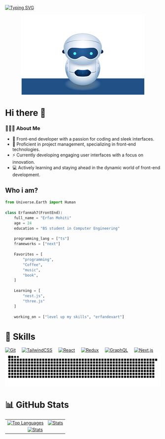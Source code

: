 <a href="https://git.io/typing-svg"><img src="https://readme-typing-svg.demolab.com?font=Fira+Code&pause=1000&random=false&width=435&lines=Welcome+to+my+dream+world+%3A)" alt="Typing SVG" /></a>

<p align="center">
  <img src="https://github.com/amir-wyvern/amir-wyvern/blob/main/robot.svg">
</p> 

# Hi there 👋

<!-- [![Typing SVG](https://readme-typing-svg.demolab.com?font=Fira+Code&size=27&pause=1000&color=21F7A0&center=true&width=435&lines=%E1%9A%B1%E1%9A%A8%E1%9A%B7%E1%9A%BE%E1%9A%A8%E1%9A%B1%E1%9B%96%E1%9A%B2%E1%9B%AB%E1%9B%81%E1%9B%8A%E1%9B%AB%E1%9A%B2%E1%9B%9F%E1%9B%97%E1%9B%81%E1%9B%9C;%E1%9A%A8%E1%9A%B1%E1%9B%96%E1%9B%AB%E1%9B%83%E1%9B%9F%E1%9A%A2%E1%9B%AB%E1%9A%B2%E1%9A%A8%E1%9B%9A%E1%9B%97%E1%9B%AB%E1%9A%A8%E1%9A%BE%E1%9B%9E%E1%9B%AB%E1%9A%B1%E1%9B%96%E1%9A%A8%E1%9B%8A%E1%9B%9F%E1%9A%BE%E1%9A%A8%E1%9B%92%E1%9B%9A%E1%9B%96%E1%9B%AB%E1%9B%88%E1%9B%96%E1%9A%B1%E1%9B%8A%E1%9B%9F%E1%9A%BE)](https://git.io/typing-svg) -->

<!-- ## 📝My Recent Blog Posts: -->
<!-- BLOGPOSTS:START -->
<!-- - 🚀 [Security tips that we must follow in django](https://shahriaarrr.hashnode.dev/django-security-tips) -->
<!-- - 💯 [10 Linux command that can cause destruction and should never be run](https://shahriaarrr.hashnode.dev/ten-dangerous-linux-commands) -->
<!-- - 💫 [Introduction of Python frameworks for Back-End programming](https://shahriaarrr.hashnode.dev/python-web-frameworks) -->
<!-- - 💯 [Hello World](https://shahriaarrr.hashnode.dev/hello-world)<!-- BLOGPOSTS:END -->

### 🧑🏻‍💻 About Me

- 🚀 Front-end developer with a passion for coding and sleek interfaces.
- 🧠 Proficient in project management, specializing in front-end technologies.
- ⚡ Currently developing engaging user interfaces with a focus on innovation.
- 💻 Actively learning and staying ahead in the dynamic world of front-end development.

## Who i am?
```py
from Universe.Earth import Human

class Erfanmah7(FrontEnd):
    full_name = "Erfan Mohiti"
    age = 24
    education = "BS student in Computer Engineering"

    programming_lang = ["ts"]
    frameworks = ["next"]

    Favorites = [
        "programming", 
        "Coffee",
        "music",
        "book", 
    ]

    Learning = [
        "nest.js",
        "three.js"
    ]

    working_on = ["level up my skills", "erfandevart"]
```

# 📌 Skills

<!--  ![Figma](https://img.shields.io/badge/-Figma-05122A?style=flat&logo=Figma)&nbsp; -->
<!--  ![HTML5](https://img.shields.io/badge/-HTML5-05122A?style=flat&logo=HTML5)&nbsp; -->
<!--  ![CSS3](https://img.shields.io/badge/-CSS3-05122A?style=flat&logo=CSS3&logoColor=1572B6)&nbsp; -->
<!--  ![SASS](https://img.shields.io/badge/-SASS-05122A?style=flat&logo=SASS&logoColor=ce6b9c)&nbsp; -->
<!--  ![StyledComponents](https://img.shields.io/badge/-StyledComponents-05122A?style=flat&logo=StyledComponents&logoColor=ce6b9c)&nbsp; -->

<!-- ![Tailwindcss](https://img.shields.io/badge/-Tailwindcss-05122A?style=flat&logo=Tailwindcss&logoColor=ce6b9c)&nbsp; -->
<!-- ![React](https://img.shields.io/badge/-React-05122A?style=flat&logo=react)&nbsp; -->
<!-- ![Redux](https://img.shields.io/badge/-Redux-05122A?style=flat&logo=Redux)&nbsp; -->
<!-- ![GraphQL](https://img.shields.io/badge/-GraphQL-05122A?style=flat&logo=GraphQL)&nbsp; -->
<!-- ![Next.js](https://img.shields.io/badge/-Next.js-05122A?style=flat&logo=Next.js)&nbsp; -->
<!-- ![Git](https://img.shields.io/badge/-Git-05122A?style=flat&logo=git)&nbsp; -->

<!-- ![JavaScript](https://img.shields.io/badge/-JavaScript-05122A?style=flat&logo=javascript)&nbsp;  -->
<!-- ![NodeJS](https://img.shields.io/badge/-NodeJS-05122A?style=flat&logo=node.js)&nbsp; -->
<!-- ![Dart](https://img.shields.io/badge/-Dart-05122A?style=flat&logo=dart)&nbsp; -->
<!-- ![Flutter](https://img.shields.io/badge/-Flutter-05122A?style=flat&logo=flutter)&nbsp; -->
<!-- [![Visual Studio Code](https://img.shields.io/badge/-VS%20Code-05122A?style=flat&logo=visual-studio-code&logoColor=007ACC)](#)&nbsp; -->
<!-- ![GitHub](https://img.shields.io/badge/-GitHub-05122A?style=flat&logo=github)&nbsp; -->
<!-- ![GitLab](https://img.shields.io/badge/-GitLab-05122A?style=flat&logo=GitLab)&nbsp; -->
<!-- ![NPM](https://img.shields.io/badge/-NPM-05122A?style=flat&logo=NPM)&nbsp; -->
<!-- ![Vercel](https://img.shields.io/badge/-Vercel-05122A?style=flat&logo=Vercel)&nbsp; -->

<div align="left" style="display: flex; flex-direction: row; gap: 20px; align-items: center;">
<!--     <a href="https://www.docker.com/" target="_blank" title="Docker" style="outline: none; border: none;">
    <img src="https://cdn.jsdelivr.net/gh/devicons/devicon/icons/docker/docker-original.svg" alt="Docker" width="40" height="40"/>
  </a> -->
    <a href="https://git-scm.com/" target="_blank" title="Git" style="outline: none; border: none;">
    <img src="https://cdn.jsdelivr.net/gh/devicons/devicon/icons/git/git-original.svg" alt="Git" width="40" height="40"/>
  </a>
    <a href="https://tailwindcss.com/" target="_blank" title="TailwindCSS" style="outline: none; border: none;">
    <img src="https://www.vectorlogo.zone/logos/tailwindcss/tailwindcss-icon.svg" alt="TailwindCSS" width="40" height="40" />
  </a>
  <a href="https://reactjs.org/" target="_blank" title="React" style="outline: none; border: none;">
    <img src="https://cdn.jsdelivr.net/gh/devicons/devicon/icons/react/react-original.svg" alt="React" width="40" height="40"/>
  </a>
  <a href="https://redux.js.org/" target="_blank" title="Redux" style="outline: none; border: none;">
    <img src="https://cdn.jsdelivr.net/gh/devicons/devicon/icons/redux/redux-original.svg" alt="Redux" width="40" height="40"/>
  </a>
  <a href="https://graphql.org/" target="_blank" title="GraphQL" style="outline: none; border: none;">
    <img src="https://cdn.jsdelivr.net/gh/devicons/devicon/icons/graphql/graphql-plain.svg" alt="GraphQL" width="40" height="40"/>
  </a>
  <a href="https://nextjs.org/" target="_blank" title="Next.js" style="outline: none; border: none;">
    <img src="https://cdn.jsdelivr.net/gh/devicons/devicon/icons/nextjs/nextjs-original.svg" alt="Next.js" width="40" height="40"/>
  </a>
</div>







<img align="center" src="https://raw.githubusercontent.com/plexpt/plexpt/snake/github-snake.svg">

<!-- [![shahriaarrr's GitHub stats](https://github-readme-stats.vercel.app/api?username=erfanmah7&hide=prs&custom_title=My%20Github%20Stat's&show_icons=true&theme=tokyonight&border_radius=10&hide_border=true&bg_color=15,0d1117,1a1b26)](https://github.com/erfanmah7) -->


<!-- [![Top Langs](https://github-readme-stats.vercel.app/api/top-langs/?username=erfanmah7&hide=Vim+Script,Vim+Snippet,C&theme=tokyonight&hide_border=true&border_radius=10&bg_color=15,0d1117,1a1b26&show_icons=true&layout=compact)](https://github.com/erfanmah7) -->

# 📊 GitHub Stats

<div align="center">
<table>
<tr>
<td align="center"><a href="https://github.com/erfandevart"><img  style="width:100%" src="https://github-readme-stats.vercel.app/api/top-langs/?username=erfandevart&theme=github_dark&include_all_commits=true&count_private=true&layout=compact" alt="Top Languages"></a></td>
 <td align="center"><a href="https://github.com/erfandevart"><img style="width:100%" src="https://github-readme-stats.vercel.app/api?username=erfandevart&theme=github_dark&include_all_commits=true&count_private=true" alt="Stats"></a></td>
</tr>
<tr>
  <td align="center" colspan="2"><a href="https://github.com/erfandevart"><img style="width:100%" src="https://github-readme-activity-graph.vercel.app/graph/?username=erfandevart&bg_color=0D1117&color=58A5FE&line=58A5FE&point=FFFFFF" alt="Stats"></a></td>
</tr>
</table>
</div>

